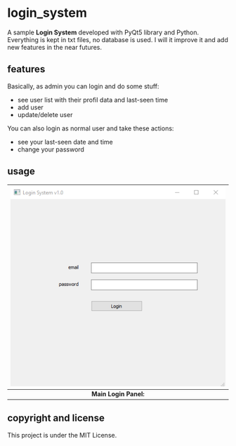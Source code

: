 # login_system
A sample **Login System** developed with PyQt5 library and Python.
Everything is kept in txt files, no database is used.
I will it improve it and add new features in the near futures.

## features

Basically, as admin you can login and do some stuff:
  + see user list with their profil data and last-seen time
  + add user
  + update/delete user
  
You can also login as normal user and take these actions:
  + see your last-seen date and time
  + change your password
  
## usage

| ![alt text](https://github.com/halilgithub/login_system/blob/master/screen_shots/main_window.png "Main Login Panel") |
|:----:|
| **Main Login Panel:** |


## copyright and license
This project is under the MIT License.

